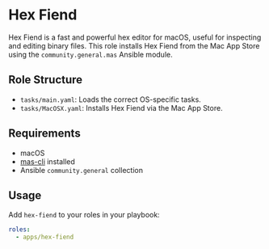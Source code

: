 # Hex Fiend

Hex Fiend is a fast and powerful hex editor for macOS, useful for inspecting and editing binary files. This role installs Hex Fiend from the Mac App Store using the `community.general.mas` Ansible module.

## Role Structure
- `tasks/main.yaml`: Loads the correct OS-specific tasks.
- `tasks/MacOSX.yaml`: Installs Hex Fiend via the Mac App Store.

## Requirements
- macOS
- [mas-cli](https://github.com/mas-cli/mas) installed
- Ansible `community.general` collection

## Usage
Add `hex-fiend` to your roles in your playbook:

```yaml
roles:
  - apps/hex-fiend
```

